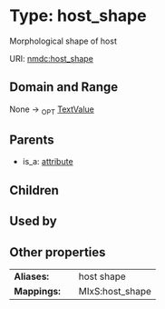 
# Type: host_shape


Morphological shape of host

URI: [nmdc:host_shape](https://microbiomedata/meta/host_shape)


## Domain and Range

None ->  <sub>OPT</sub> [TextValue](TextValue.md)

## Parents

 *  is_a: [attribute](attribute.md)

## Children


## Used by


## Other properties

|  |  |  |
| --- | --- | --- |
| **Aliases:** | | host shape |
| **Mappings:** | | MIxS:host_shape |

